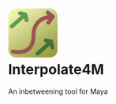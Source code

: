 <img src="interpolate4micon.png" width=100px><br>
Interpolate4M
=============
An inbetweening tool for Maya
